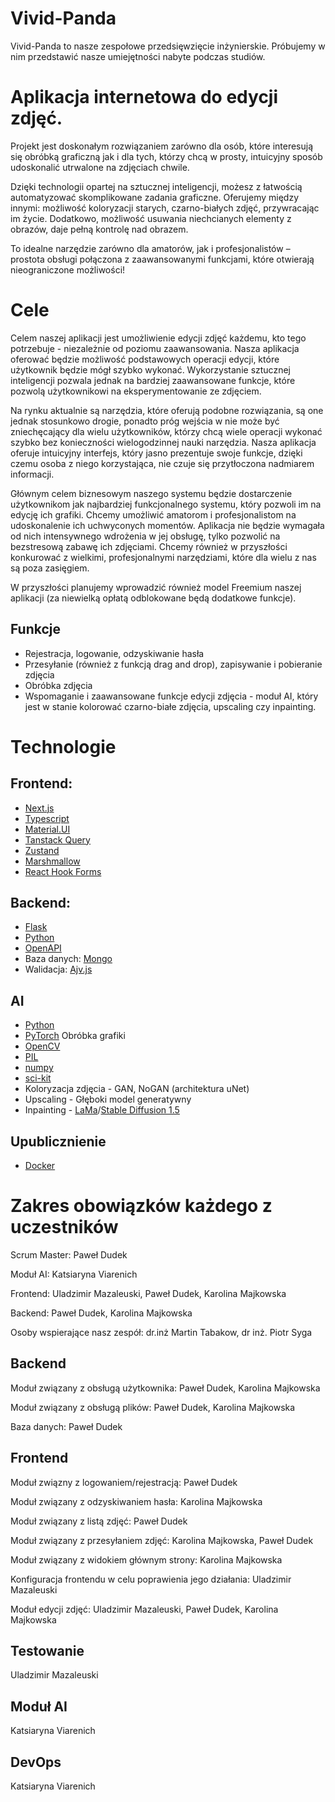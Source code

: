 # Vivid-Panda
Vivid-Panda to nasze zespołowe przedsięwzięcie inżynierskie. Próbujemy w nim przedstawić nasze umiejętności nabyte podczas studiów. 

# Aplikacja internetowa do edycji zdjęć.
Projekt jest doskonałym rozwiązaniem zarówno dla osób, które interesują się obróbką graficzną jak i dla tych, którzy chcą w prosty, intuicyjny sposób udoskonalić utrwalone na zdjęciach chwile. 

Dzięki technologii opartej na sztucznej inteligencji, możesz z łatwością automatyzować skomplikowane zadania graficzne. Oferujemy między innymi: możliwość koloryzacji starych, czarno-białych zdjęć, przywracając im życie. Dodatkowo, możliwość usuwania niechcianych elementy z obrazów, daje pełną kontrolę nad obrazem.

To idealne narzędzie zarówno dla amatorów, jak i profesjonalistów – prostota obsługi połączona z zaawansowanymi funkcjami, które otwierają nieograniczone możliwości!

# Cele
Celem naszej aplikacji jest umożliwienie edycji zdjęć każdemu, kto tego potrzebuje - niezależnie od poziomu zaawansowania. Nasza aplikacja oferować będzie możliwość podstawowych operacji edycji, które użytkownik będzie mógł szybko wykonać. Wykorzystanie sztucznej inteligencji pozwala jednak na bardziej zaawansowane funkcje, które pozwolą użytkownikowi na eksperymentowanie ze zdjęciem. 

Na rynku aktualnie są narzędzia, które oferują podobne rozwiązania, są one jednak stosunkowo drogie, ponadto próg wejścia w nie może być zniechęcający dla wielu użytkowników, którzy chcą wiele operacji wykonać szybko bez konieczności wielogodzinnej nauki narzędzia. Nasza aplikacja oferuje intuicyjny interfejs, który jasno prezentuje swoje funkcje, dzięki czemu osoba z niego korzystająca, nie czuje się przytłoczona nadmiarem informacji. 

Głównym celem biznesowym naszego systemu będzie dostarczenie użytkownikom jak najbardziej funkcjonalnego systemu, który pozwoli im na edycję ich grafiki. Chcemy umożliwić amatorom i profesjonalistom na udoskonalenie ich uchwyconych momentów. Aplikacja nie będzie wymagała od nich intensywnego wdrożenia w jej obsługę, tylko pozwolić na bezstresową zabawę ich zdjęciami. Chcemy również w przyszłości konkurować z wielkimi, profesjonalnymi narzędziami, które dla wielu z nas są poza zasięgiem. 

W przyszłości planujemy wprowadzić również model Freemium naszej aplikacji (za niewielką opłatą odblokowane będą dodatkowe funkcje).

## Funkcje

- Rejestracja, logowanie, odzyskiwanie hasła
- Przesyłanie (również z funkcją drag and drop), zapisywanie i pobieranie zdjęcia
- Obróbka zdjęcia
- Wspomaganie i zaawansowane funkcje edycji zdjęcia - moduł AI, który jest w stanie kolorować czarno-białe zdjęcia, upscaling czy inpainting.

# Technologie
## Frontend: 
- [Next.js](https://nextjs.org/docs)
- [Typescript](https://www.typescriptlang.org/docs/)
- [Material.UI](https://mui.com/material-ui/)
- [Tanstack Query](https://tanstack.com/query/latest/docs/framework/react/overview)
- [Zustand](https://www.npmjs.com/package/zustand)
- [Marshmallow](https://marshmallow.readthedocs.io/en/stable/)
- [React Hook Forms](https://react-hook-form.com/docs)
## Backend:
- [Flask](https://flask.palletsprojects.com/en/3.0.x/)  
- [Python](https://docs.python.org/pl/3.8/reference/index.html#reference-index) 
- [OpenAPI](https://swagger.io/specification/)
- Baza danych: [Mongo](https://www.mongodb.com/docs/?msockid=201a404f4cd36fe517b852344de46e3e)
- Walidacja: [Ajv.js](https://www.npmjs.com/package/ajv)
 
## AI
- [Python](https://docs.python.org/pl/3.8/reference/index.html#reference-index) 
- [PyTorch](https://pytorch.org/docs/stable/index.html)
Obróbka grafiki
- [OpenCV](https://docs.opencv.org/4.x/index.html)
- [PIL](https://pillow.readthedocs.io/en/stable/)
- [numpy](https://numpy.org/doc/)
- [sci-kit](https://scikit-learn.org/stable/index.html)
- Koloryzacja zdjęcia - GAN, NoGAN (architektura uNet)
- Upscaling - Głęboki model generatywny
- Inpainting - [LaMa](https://github.com/advimman/lama)/[Stable Diffusion 1.5](https://github.com/Stability-AI/stablediffusion)

## Upublicznienie
- [Docker](https://docs.docker.com/)

# Zakres obowiązków każdego z uczestników

Scrum Master: Paweł Dudek

Moduł AI: Katsiaryna Viarenich

Frontend: Uladzimir Mazaleuski, Paweł Dudek, Karolina Majkowska 

Backend: Paweł Dudek, Karolina Majkowska


Osoby wspierające nasz zespół: dr.inż Martin Tabakow, dr inż. Piotr Syga

## Backend
Moduł związany z obsługą użytkownika: Paweł Dudek, Karolina Majkowska

Moduł związany z obsługą plików: Paweł Dudek, Karolina Majkowska

Baza danych: Paweł Dudek

## Frontend
Moduł związny z logowaniem/rejestracją: Paweł Dudek

Moduł związany z odzyskiwaniem hasła: Karolina Majkowska

Moduł związany z listą zdjęć: Paweł Dudek

Moduł związany z przesyłaniem zdjęć: Karolina Majkowska, Paweł Dudek

Moduł związany z widokiem głównym strony: Karolina Majkowska

Konfiguracja frontendu w celu poprawienia jego działania: Uladzimir Mazaleuski

Moduł edycji zdjęć: Uladzimir Mazaleuski, Paweł Dudek, Karolina Majkowska

## Testowanie
Uladzimir Mazaleuski

## Moduł AI
Katsiaryna Viarenich 

## DevOps
Katsiaryna Viarenich
